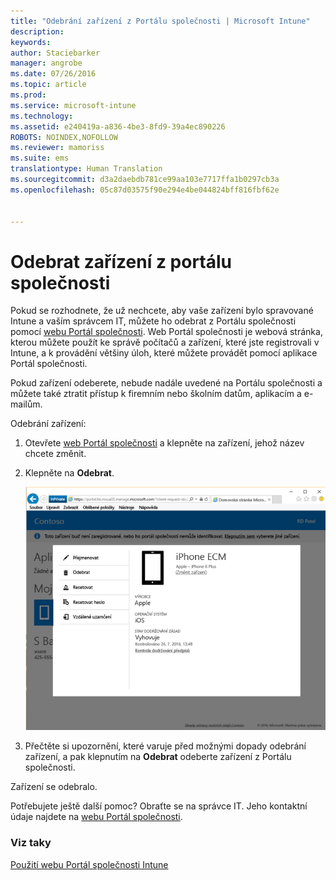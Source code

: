 ```yaml
---
title: "Odebrání zařízení z Portálu společnosti | Microsoft Intune"
description: 
keywords: 
author: Staciebarker
manager: angrobe
ms.date: 07/26/2016
ms.topic: article
ms.prod: 
ms.service: microsoft-intune
ms.technology: 
ms.assetid: e240419a-a836-4be3-8fd9-39a4ec890226
ROBOTS: NOINDEX,NOFOLLOW
ms.reviewer: mamoriss
ms.suite: ems
translationtype: Human Translation
ms.sourcegitcommit: d3a2daebdb781ce99aa103e7717ffa1b0297cb3a
ms.openlocfilehash: 05c87d03575f90e294e4be044824bff816fbf62e


---
```



# Odebrat zařízení z portálu společnosti

Pokud se rozhodnete, že už nechcete, aby vaše zařízení bylo spravované Intune a vaším správcem IT, můžete ho odebrat z Portálu společnosti pomocí [webu Portál společnosti](http://portal.manage.microsoft.com). Web Portál společnosti je webová stránka, kterou můžete použít ke správě počítačů a zařízení, které jste registrovali v Intune, a k provádění většiny úloh, které můžete provádět pomocí aplikace Portál společnosti.

Pokud zařízení odeberete, nebude nadále uvedené na Portálu společnosti a můžete také ztratit přístup k firemním nebo školním datům, aplikacím a e-mailům.

Odebrání zařízení:

1.  Otevřete [web Portál společnosti](http://portal.manage.microsoft.com) a klepněte na zařízení, jehož název chcete změnit.

2.  Klepněte na **Odebrat**.

    ![Remove-Device-Option-on-Company-Portal-website](./media/iwp-screen-with-all-options.png)

3. Přečtěte si upozornění, které varuje před možnými dopady odebrání zařízení, a pak klepnutím na **Odebrat** odeberte zařízení z Portálu společnosti.

Zařízení se odebralo.

Potřebujete ještě další pomoc? Obraťte se na správce IT. Jeho kontaktní údaje najdete na [webu Portál společnosti](http://portal.manage.microsoft.com).

### Viz taky
[Použití webu Portál společnosti Intune](using-the-intune-company-portal-website.md)



<!--HONumber=Aug16_HO4-->


